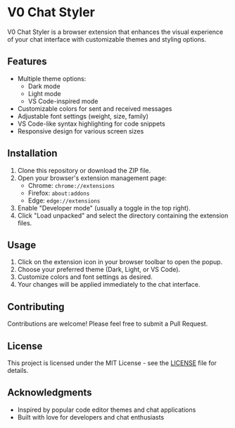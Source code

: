 # V0 Chat Styler

V0 Chat Styler is a browser extension that enhances the visual experience of your chat interface with customizable themes and styling options.

## Features

- Multiple theme options:
  - Dark mode
  - Light mode
  - VS Code-inspired mode
- Customizable colors for sent and received messages
- Adjustable font settings (weight, size, family)
- VS Code-like syntax highlighting for code snippets
- Responsive design for various screen sizes

## Installation

1. Clone this repository or download the ZIP file.
2. Open your browser's extension management page:
   - Chrome: `chrome://extensions`
   - Firefox: `about:addons`
   - Edge: `edge://extensions`
3. Enable "Developer mode" (usually a toggle in the top right).
4. Click "Load unpacked" and select the directory containing the extension files.

## Usage

1. Click on the extension icon in your browser toolbar to open the popup.
2. Choose your preferred theme (Dark, Light, or VS Code).
3. Customize colors and font settings as desired.
4. Your changes will be applied immediately to the chat interface.

## Contributing

Contributions are welcome! Please feel free to submit a Pull Request.

## License

This project is licensed under the MIT License - see the [LICENSE](LICENSE) file for details.

## Acknowledgments

- Inspired by popular code editor themes and chat applications
- Built with love for developers and chat enthusiasts
